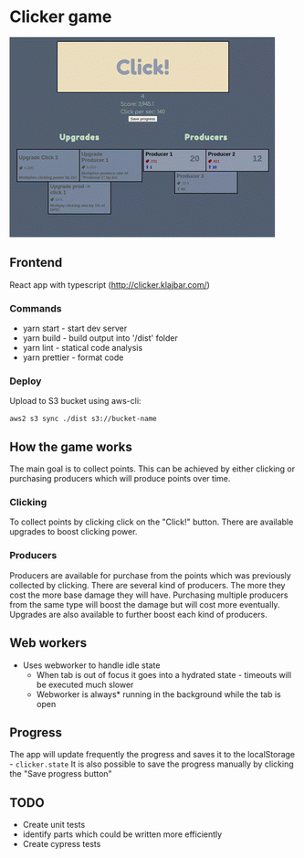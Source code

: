 # Clicker game

![clicker.gif](./.github/clicker.gif)

## Frontend

React app with typescript (http://clicker.klajbar.com/)

### Commands

- yarn start - start dev server
- yarn build - build output into '/dist' folder
- yarn lint - statical code analysis
- yarn prettier - format code

### Deploy

Upload to S3 bucket using aws-cli:

```
aws2 s3 sync ./dist s3://bucket-name
```

## How the game works

The main goal is to collect points.
This can be achieved by either clicking or purchasing producers which will produce points over time.

### Clicking

To collect points by clicking click on the "Click!" button. There are available upgrades to boost clicking power.

### Producers

Producers are available for purchase from the points which was previously collected by clicking. There are several kind of producers. The more they cost the more base damage they will have. Purchasing multiple producers from the same type will boost the damage but will cost more eventually. Upgrades are also available to further boost each kind of producers.

## Web workers

- Uses webworker to handle idle state
  - When tab is out of focus it goes into a hydrated state - timeouts will be executed much slower
  - Webworker is always\* running in the background while the tab is open

## Progress

The app will update frequently the progress and saves it to the localStorage - `clicker.state`
It is also possible to save the progress manually by clicking the "Save progress button"

## TODO

- Create unit tests
- identify parts which could be written more efficiently
- Create cypress tests
